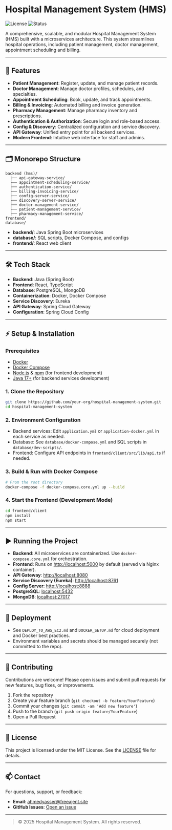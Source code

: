 # Hospital Management System (HMS)

![License](https://img.shields.io/badge/license-MIT-blue.svg)
![Status](https://img.shields.io/badge/status-active-brightgreen)

A comprehensive, scalable, and modular Hospital Management System (HMS) built with a microservices architecture. This system streamlines hospital operations, including patient management, doctor management, appointment scheduling and billing.

---

## 🚀 Features

- **Patient Management**: Register, update, and manage patient records.
- **Doctor Management**: Manage doctor profiles, schedules, and specialties.
- **Appointment Scheduling**: Book, update, and track appointments.
- **Billing & Invoicing**: Automated billing and invoice generation.
- **Pharmacy Management**: Manage pharmacy inventory and prescriptions.
- **Authentication & Authorization**: Secure login and role-based access.
- **Config & Discovery**: Centralized configuration and service discovery.
- **API Gateway**: Unified entry point for all backend services.
- **Modern Frontend**: Intuitive web interface for staff and admins.

---

## 🗂️ Monorepo Structure

```
backend (hms)/
  ├── api-gateway-service/
  ├── appointment-scheduling-service/
  ├── authentication-service/
  ├── billing-invoicing-service/
  ├── config-server-service/
  ├── discovery-server-service/
  ├── doctor-management-service/
  ├── patient-management-service/
  ├── pharmacy-management-service/
frontend/
database/
```

- **backend/**: Java Spring Boot microservices
- **database/**: SQL scripts, Docker Compose, and configs
- **frontend/**: React web client

---

## 🛠️ Tech Stack

- **Backend**: Java (Spring Boot)
- **Frontend**: React, TypeScript
- **Database**: PostgreSQL, MongoDB
- **Containerization**: Docker, Docker Compose
- **Service Discovery**: Eureka
- **API Gateway**: Spring Cloud Gateway
- **Configuration**: Spring Cloud Config

---

## ⚡ Setup & Installation

### Prerequisites
- [Docker](https://www.docker.com/)
- [Docker Compose](https://docs.docker.com/compose/)
- [Node.js](https://nodejs.org/) & [npm](https://www.npmjs.com/) (for frontend development)
- [Java 17+](https://adoptopenjdk.net/) (for backend services development)

### 1. Clone the Repository
```bash
git clone https://github.com/your-org/hospital-management-system.git
cd hospital-management-system
```

### 2. Environment Configuration
- Backend services: Edit `application.yml` or `application-docker.yml` in each service as needed.
- Database: See `database/docker-compose.yml` and SQL scripts in `database/dev-scripts/`.
- Frontend: Configure API endpoints in `frontend/client/src/lib/api.ts` if needed.

### 3. Build & Run with Docker Compose
```bash
# From the root directory
docker-compose -f docker-compose.core.yml up --build
```

### 4. Start the Frontend (Development Mode)
```bash
cd frontend/client
npm install
npm start
```

---

## ▶️ Running the Project

- **Backend**: All microservices are containerized. Use `docker-compose.core.yml` for orchestration.
- **Frontend**: Runs on [http://localhost:5000](http://localhost:5000) by default (served via Nginx container).
- **API Gateway**: [http://localhost:8080](http://localhost:8080)
- **Service Discovery (Eureka)**: [http://localhost:8761](http://localhost:8761)
- **Config Server**: [http://localhost:8888](http://localhost:8888)
- **PostgreSQL**: [localhost:5432](localhost:5432)
- **MongoDB**: [localhost:27017](localhost:27017)

---

## 🚀 Deployment

- See `DEPLOY_TO_AWS_EC2.md` and `DOCKER_SETUP.md` for cloud deployment and Docker best practices.
- Environment variables and secrets should be managed securely (not committed to the repo).

---

## 🤝 Contributing

Contributions are welcome! Please open issues and submit pull requests for new features, bug fixes, or improvements.

1. Fork the repository
2. Create your feature branch (`git checkout -b feature/YourFeature`)
3. Commit your changes (`git commit -am 'Add new feature'`)
4. Push to the branch (`git push origin feature/YourFeature`)
5. Open a Pull Request

---

## 📄 License

This project is licensed under the MIT License. See the [LICENSE](LICENSE) file for details.

---

## 📫 Contact

For questions, support, or feedback:
- **Email**: [ahmedyasser@freeajent.site](mailto:ahmedyasser@freeajent.site)
- **GitHub Issues**: [Open an issue](https://github.com/AlphaSudo/HmS2/issues)

---

> © 2025 Hospital Management System. All rights reserved. 